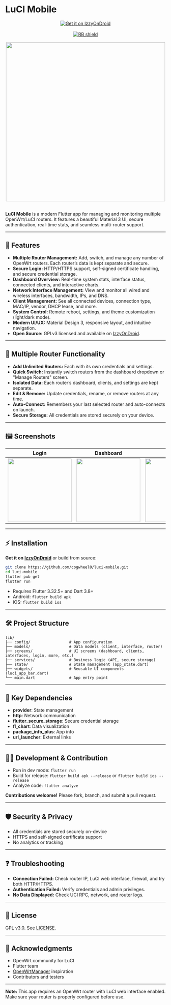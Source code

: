 # LuCI Mobile

<div align="center">
  <a href="https://apt.izzysoft.de/fdroid/index/apk/com.cogwheel.LuCIMobile">
    <img src="https://gitlab.com/IzzyOnDroid/repo/-/raw/master/assets/IzzyOnDroid.png" alt="Get it on IzzyOnDroid"/>
  </a>
  <br><br>
  <a href="https://shields.rbtlog.dev/com.cogwheel.LuCIMobile">
    <img src="https://shields.rbtlog.dev/simple/com.cogwheel.LuCIMobile" alt="RB shield"/>
  </a>
  <br><br>
  <img src="fastlane/metadata/android/en-US/images/phoneScreenshots/dashboard-screen.png" width="500"/>
</div>

<br>

**LuCI Mobile** is a modern Flutter app for managing and monitoring multiple OpenWrt/LuCI routers. It features a beautiful Material 3 UI, secure authentication, real-time stats, and seamless multi-router support.

---

## 🚀 Features

- **Multiple Router Management:** Add, switch, and manage any number of OpenWrt routers. Each router’s data is kept separate and secure.
- **Secure Login:** HTTP/HTTPS support, self-signed certificate handling, and secure credential storage.
- **Dashboard Overview:** Real-time system stats, interface status, connected clients, and interactive charts.
- **Network Interface Management:** View and monitor all wired and wireless interfaces, bandwidth, IPs, and DNS.
- **Client Management:** See all connected devices, connection type, MAC/IP, vendor, DHCP lease, and more.
- **System Control:** Remote reboot, settings, and theme customization (light/dark mode).
- **Modern UI/UX:** Material Design 3, responsive layout, and intuitive navigation.
- **Open Source:** GPLv3 licensed and available on [IzzyOnDroid](https://apt.izzysoft.de/fdroid/index/apk/com.cogwheel.LuCIMobile).

---

## 📱 Multiple Router Functionality

- **Add Unlimited Routers:** Each with its own credentials and settings.
- **Quick Switch:** Instantly switch routers from the dashboard dropdown or "Manage Routers" screen.
- **Isolated Data:** Each router’s dashboard, clients, and settings are kept separate.
- **Edit & Remove:** Update credentials, rename, or remove routers at any time.
- **Auto-Connect:** Remembers your last selected router and auto-connects on launch.
- **Secure Storage:** All credentials are stored securely on your device.

---

## 🖼️ Screenshots

| Login | Dashboard | Clients | Interfaces |
|-------|-----------|---------|------------|
| <img src="fastlane/metadata/android/en-US/images/phoneScreenshots/login-screen.png" width="200"/> | <img src="fastlane/metadata/android/en-US/images/phoneScreenshots/dashboard-screen.png" width="200"/> | <img src="fastlane/metadata/android/en-US/images/phoneScreenshots/clients-screen.png" width="200"/> | <img src="fastlane/metadata/android/en-US/images/phoneScreenshots/interfaces-screen-wired.png" width="200"/> |

---

## ⚡ Installation

**Get it on [IzzyOnDroid](https://apt.izzysoft.de/fdroid/index/apk/com.cogwheel.LuCIMobile)** or build from source:

```bash
git clone https://github.com/cogwheel0/luci-mobile.git
cd luci-mobile
flutter pub get
flutter run
```

- Requires Flutter 3.32.5+ and Dart 3.8+
- Android: `flutter build apk`  
- iOS: `flutter build ios`

---

## 🛠️ Project Structure

```
lib/
├── config/                 # App configuration
├── models/                 # Data models (client, interface, router)
├── screens/                # UI screens (dashboard, clients, interfaces, login, more, etc.)
├── services/               # Business logic (API, secure storage)
├── state/                  # State management (app_state.dart)
├── widgets/                # Reusable UI components (luci_app_bar.dart)
└── main.dart               # App entry point
```

---

## 🔑 Key Dependencies
- **provider**: State management
- **http**: Network communication
- **flutter_secure_storage**: Secure credential storage
- **fl_chart**: Data visualization
- **package_info_plus**: App info
- **url_launcher**: External links

---

## 🧑‍💻 Development & Contribution

- Run in dev mode: `flutter run`
- Build for release: `flutter build apk --release` or `flutter build ios --release`
- Analyze code: `flutter analyze`

**Contributions welcome!** Please fork, branch, and submit a pull request.

---

## 🛡️ Security & Privacy
- All credentials are stored securely on-device
- HTTPS and self-signed certificate support
- No analytics or tracking

---

## ❓ Troubleshooting

- **Connection Failed:** Check router IP, LuCI web interface, firewall, and try both HTTP/HTTPS.
- **Authentication Failed:** Verify credentials and admin privileges.
- **No Data Displayed:** Check UCI RPC, network, and router logs.

---

## 📄 License

GPL v3.0. See [LICENSE](LICENSE).

---

## 🙏 Acknowledgments
- OpenWrt community for LuCI
- Flutter team
- [OpenWrtManager](https://github.com/hagaygo/OpenWrtManager) inspiration
- Contributors and testers

---

**Note:** This app requires an OpenWrt router with LuCI web interface enabled. Make sure your router is properly configured before use.
